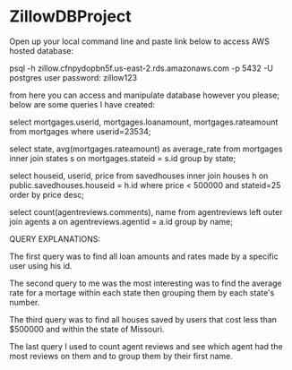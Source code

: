 # ZillowDBProject
Open up your local command line and paste link below to access AWS hosted database:

psql -h zillow.cfnpydopbn5f.us-east-2.rds.amazonaws.com -p 5432 -U postgres
user password: zillow123

from here you can access and manipulate database however you please; below are some queries I have created: 

select mortgages.userid, mortgages.loanamount, mortgages.rateamount from mortgages where userid=23534;

select state, avg(mortgages.rateamount) as average_rate from mortgages inner join
states s on mortgages.stateid = s.id group by  state;

select houseid, userid, price from savedhouses inner join houses h on public.savedhouses.houseid = h.id
where price < 500000 and stateid=25 order by price desc;

select count(agentreviews.comments), name from agentreviews left outer join
agents a on agentreviews.agentid = a.id group by name;

QUERY EXPLANATIONS: 

The first query was to find all loan amounts and rates made by a specific user using his id.

The second query to me was the most interesting was to find the average rate for a mortage within each state then grouping them by each state's number. 

The third query was to find all houses saved by users that cost less than $500000 and within the state of Missouri.

The last query I used to count agent reviews and see which agent had the most reviews on them and to group them by their first name. 

